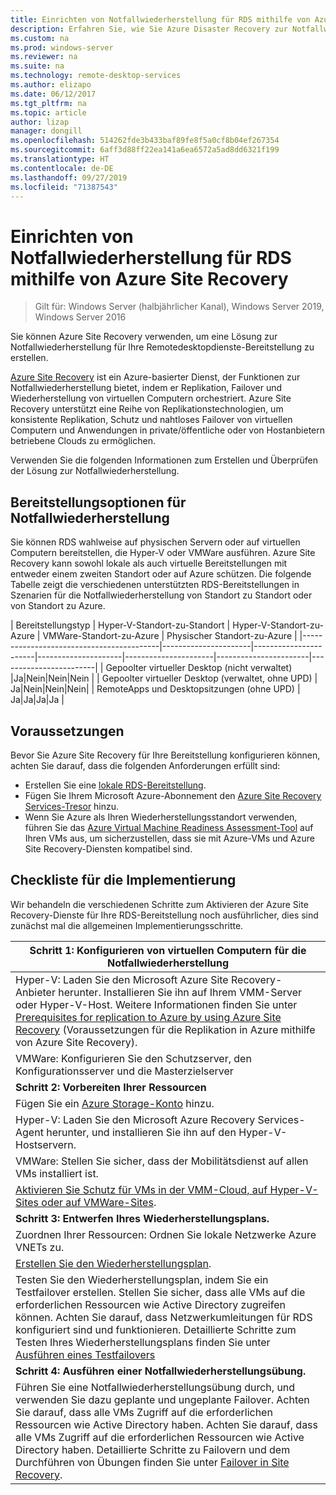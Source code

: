 ```yaml
---
title: Einrichten von Notfallwiederherstellung für RDS mithilfe von Azure Disaster Recovery
description: Erfahren Sie, wie Sie Azure Disaster Recovery zur Notfallwiederherstellung für eine RDS-Bereitstellung verwenden
ms.custom: na
ms.prod: windows-server
ms.reviewer: na
ms.suite: na
ms.technology: remote-desktop-services
ms.author: elizapo
ms.date: 06/12/2017
ms.tgt_pltfrm: na
ms.topic: article
author: lizap
manager: dongill
ms.openlocfilehash: 514262fde3b433baf89fe8f5a0cf8b04ef267354
ms.sourcegitcommit: 6aff3d88ff22ea141a6ea6572a5ad8dd6321f199
ms.translationtype: HT
ms.contentlocale: de-DE
ms.lasthandoff: 09/27/2019
ms.locfileid: "71387543"
---
```

# <a name="set-up-disaster-recovery-for-rds-using-azure-site-recovery"></a>Einrichten von Notfallwiederherstellung für RDS mithilfe von Azure Site Recovery

>Gilt für: Windows Server (halbjährlicher Kanal), Windows Server 2019, Windows Server 2016

Sie können Azure Site Recovery verwenden, um eine Lösung zur Notfallwiederherstellung für Ihre Remotedesktopdienste-Bereitstellung zu erstellen. 

[Azure Site Recovery](/azure/site-recovery/site-recovery-overview) ist ein Azure-basierter Dienst, der Funktionen zur Notfallwiederherstellung bietet, indem er Replikation, Failover und Wiederherstellung von virtuellen Computern orchestriert. Azure Site Recovery unterstützt eine Reihe von Replikationstechnologien, um konsistente Replikation, Schutz und nahtloses Failover von virtuellen Computern und Anwendungen in private/öffentliche oder von Hostanbietern betriebene Clouds zu ermöglichen. 

Verwenden Sie die folgenden Informationen zum Erstellen und Überprüfen der Lösung zur Notfallwiederherstellung.

## <a name="disaster-recovery-deployment-options"></a>Bereitstellungsoptionen für Notfallwiederherstellung

Sie können RDS wahlweise auf physischen Servern oder auf virtuellen Computern bereitstellen, die Hyper-V oder VMWare ausführen. Azure Site Recovery kann sowohl lokale als auch virtuelle Bereitstellungen mit entweder einem zweiten Standort oder auf Azure schützen. Die folgende Tabelle zeigt die verschiedenen unterstützten RDS-Bereitstellungen in Szenarien für die Notfallwiederherstellung von Standort zu Standort oder von Standort zu Azure.

| Bereitstellungstyp                          | Hyper-V-Standort-zu-Standort | Hyper-V-Standort-zu-Azure | VMWare-Standort-zu-Azure | Physischer Standort-zu-Azure |
|------------------------------------------|----------------------|-----------------------|---------------------|----------------------|-----------------------|------------------------|
| Gepoolter virtueller Desktop (nicht verwaltet)       |Ja|Nein|Nein|Nein |
| Gepoolter virtueller Desktop (verwaltet, ohne UPD) | Ja|Nein|Nein|Nein|
| RemoteApps und Desktopsitzungen (ohne UPD) | Ja|Ja|Ja|Ja  |

## <a name="prerequisites"></a>Voraussetzungen

Bevor Sie Azure Site Recovery für Ihre Bereitstellung konfigurieren können, achten Sie darauf, dass die folgenden Anforderungen erfüllt sind:

- Erstellen Sie eine [lokale RDS-Bereitstellung](rds-deploy-infrastructure.md).
- Fügen Sie Ihrem Microsoft Azure-Abonnement den [Azure Site Recovery Services-Tresor](/azure/site-recovery/site-recovery-vmm-to-azure#create-a-recovery-services-vault) hinzu.
- Wenn Sie Azure als Ihren Wiederherstellungsstandort verwenden, führen Sie das [Azure Virtual Machine Readiness Assessment-Tool](https://azure.microsoft.com/downloads/vm-readiness-assessment/) auf Ihren VMs aus, um sicherzustellen, dass sie mit Azure-VMs und Azure Site Recovery-Diensten kompatibel sind.
 
## <a name="implementation-checklist"></a>Checkliste für die Implementierung

Wir behandeln die verschiedenen Schritte zum Aktivieren der Azure Site Recovery-Dienste für Ihre RDS-Bereitstellung noch ausführlicher, dies sind zunächst mal die allgemeinen Implementierungsschritte.

| **Schritt 1: Konfigurieren von virtuellen Computern für die Notfallwiederherstellung**                                                                                                                                                                                               |
|--------------------------------------------------------------------------------------------------------------------------------------------------------------------------------------------------------------------------------------------|
| Hyper-V: Laden Sie den Microsoft Azure Site Recovery-Anbieter herunter. Installieren Sie ihn auf Ihrem VMM-Server oder Hyper-V-Host. Weitere Informationen finden Sie unter [Prerequisites for replication to Azure by using Azure Site Recovery](/azure/site-recovery/site-recovery-prereq) (Voraussetzungen für die Replikation in Azure mithilfe von Azure Site Recovery).                                                                                                                             |
| VMWare: Konfigurieren Sie den Schutzserver, den Konfigurationsserver und die Masterzielserver                                                                                                                                                      |
| **Schritt 2: Vorbereiten Ihrer Ressourcen**                                                                                                                                                                                                           |
| Fügen Sie ein [Azure Storage-Konto](/azure/storage/storage-create-storage-account) hinzu.                                                                                                                                                                                                              |
| Hyper-V: Laden Sie den Microsoft Azure Recovery Services-Agent herunter, und installieren Sie ihn auf den Hyper-V-Hostservern.                                                                                                                                     |
| VMWare: Stellen Sie sicher, dass der Mobilitätsdienst auf allen VMs installiert ist.                                                                                                                                                                           |
| [Aktivieren Sie Schutz für VMs in der VMM-Cloud, auf Hyper-V-Sites oder auf VMWare-Sites](rds-enable-dr-with-asr.md).                                                                                                                                                                    |
| **Schritt 3: Entwerfen Ihres Wiederherstellungsplans.**                                                                                                                                                                                                        |
| Zuordnen Ihrer Ressourcen: Ordnen Sie lokale Netzwerke Azure VNETs zu.                                                                                                                                                                              |
| [Erstellen Sie den Wiederherstellungsplan](rds-disaster-recovery-plan.md). |
| Testen Sie den Wiederherstellungsplan, indem Sie ein Testfailover erstellen. Stellen Sie sicher, dass alle VMs auf die erforderlichen Ressourcen wie Active Directory zugreifen können. Achten Sie darauf, dass Netzwerkumleitungen für RDS konfiguriert sind und funktionieren. Detaillierte Schritte zum Testen Ihres Wiederherstellungsplans finden Sie unter [Ausführen eines Testfailovers](/azure/site-recovery/site-recovery-test-failover-to-azure)|
| **Schritt 4: Ausführen einer Notfallwiederherstellungsübung.**                                                                                                                                                                                                     |
| Führen Sie eine Notfallwiederherstellungsübung durch, und verwenden Sie dazu geplante und ungeplante Failover. Achten Sie darauf, dass alle VMs Zugriff auf die erforderlichen Ressourcen wie Active Directory haben. Achten Sie darauf, dass alle VMs Zugriff auf die erforderlichen Ressourcen wie Active Directory haben. Detaillierte Schritte zu Failovern und dem Durchführen von Übungen finden Sie unter [Failover in Site Recovery](/azure/site-recovery/site-recovery-failover).|


